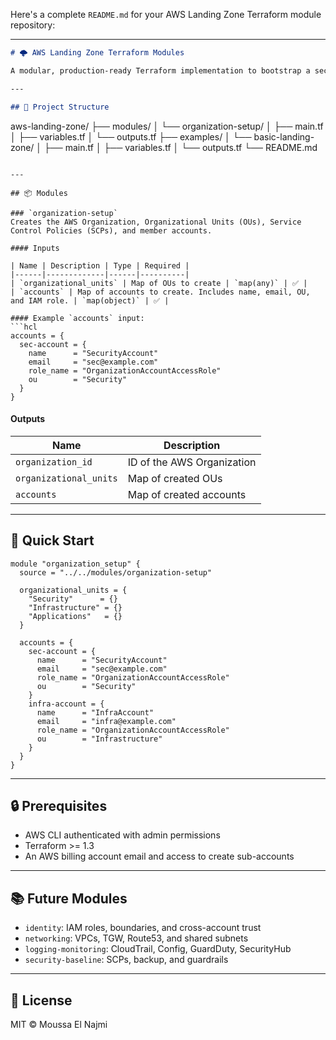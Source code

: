 Here's a complete `README.md` for your AWS Landing Zone Terraform module repository:

---

```markdown
# 🌩 AWS Landing Zone Terraform Modules

A modular, production-ready Terraform implementation to bootstrap a secure, scalable AWS multi-account landing zone, following best practices in identity, networking, and security.

---

## 🧱 Project Structure

```

aws-landing-zone/
├── modules/
│   └── organization-setup/
│       ├── main.tf
│       ├── variables.tf
│       └── outputs.tf
├── examples/
│   └── basic-landing-zone/
│       ├── main.tf
│       ├── variables.tf
│       └── outputs.tf
└── README.md

````

---

## 📦 Modules

### `organization-setup`
Creates the AWS Organization, Organizational Units (OUs), Service Control Policies (SCPs), and member accounts.

#### Inputs

| Name | Description | Type | Required |
|------|-------------|------|----------|
| `organizational_units` | Map of OUs to create | `map(any)` | ✅ |
| `accounts` | Map of accounts to create. Includes name, email, OU, and IAM role. | `map(object)` | ✅ |

#### Example `accounts` input:
```hcl
accounts = {
  sec-account = {
    name      = "SecurityAccount"
    email     = "sec@example.com"
    role_name = "OrganizationAccountAccessRole"
    ou        = "Security"
  }
}
````

#### Outputs

| Name                   | Description                |
| ---------------------- | -------------------------- |
| `organization_id`      | ID of the AWS Organization |
| `organizational_units` | Map of created OUs         |
| `accounts`             | Map of created accounts    |

---

## 🚀 Quick Start

```hcl
module "organization_setup" {
  source = "../../modules/organization-setup"

  organizational_units = {
    "Security"      = {}
    "Infrastructure" = {}
    "Applications"   = {}
  }

  accounts = {
    sec-account = {
      name      = "SecurityAccount"
      email     = "sec@example.com"
      role_name = "OrganizationAccountAccessRole"
      ou        = "Security"
    }
    infra-account = {
      name      = "InfraAccount"
      email     = "infra@example.com"
      role_name = "OrganizationAccountAccessRole"
      ou        = "Infrastructure"
    }
  }
}
```

---

## 🔒 Prerequisites

* AWS CLI authenticated with admin permissions
* Terraform >= 1.3
* An AWS billing account email and access to create sub-accounts

---

## 📚 Future Modules

* `identity`: IAM roles, boundaries, and cross-account trust
* `networking`: VPCs, TGW, Route53, and shared subnets
* `logging-monitoring`: CloudTrail, Config, GuardDuty, SecurityHub
* `security-baseline`: SCPs, backup, and guardrails

---

## 📜 License

MIT © Moussa El Najmi
